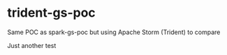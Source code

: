 # trident-gs-poc
Same POC as spark-gs-poc but using Apache Storm (Trident) to compare

Just another test
